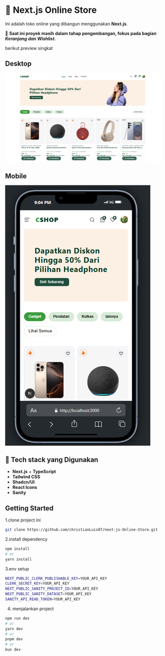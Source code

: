 # 🛒 Next.js Online Store

Ini adalah toko online yang dibangun menggunakan **Next.js**.

🚧 **Saat ini proyek masih dalam tahap pengembangan, fokus pada bagian _Keranjang dan Wishlist_.**

berikut preview singkat <br />
## Desktop
![Desktop Preview](./preview/2.png)

## Mobile
![Mobile Preview - 3](./preview/1.png)


## 🚀 Tech stack yang Digunakan
- **Next.js** + **TypeScript**
- **Tailwind CSS**
- **Shadcn/UI**
- **React Icons**
- **Sanity**

## Getting Started

1.clone project ini
```bash 
git clone https://github.com/christianLuis07/next-js-Online-Store.git
```
2.install dependency
```bash
npm install
# or
yarn install
```
3.env setup
```bash
NEXT_PUBLIC_CLERK_PUBLISHABLE_KEY=YOUR_API_KEY
CLERK_SECRET_KEY=YOUR_API_KEY
NEXT_PUBLIC_SANITY_PROJECT_ID=YOUR_API_KEY
NEXT_PUBLIC_SANITY_DATASET=YOUR_API_KEY
SANITY_API_READ_TOKEN=YOUR_API_KEY
```
4. menjalankan project 
```bash
npm run dev
# or
yarn dev
# or
pnpm dev
# or
bun dev
```

